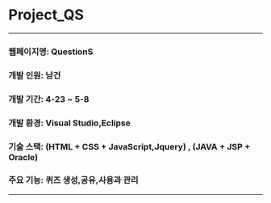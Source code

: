 # Project_QS
---
### 웹페이지명: QuestionS
### 개발 인원: 남건
### 개발 기간: 4-23 ~ 5-8
### 개발 환경: Visual Studio,Eclipse
### 기술 스택: (HTML + CSS + JavaScript,Jquery) , (JAVA + JSP + Oracle)
### 주요 기능: 퀴즈 생성,공유,사용과 관리
---

